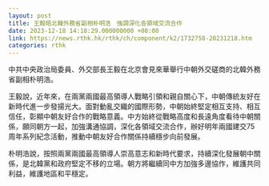 ```yaml
---
layout: post
title: 王毅晤北韓外務省副相朴明浩　強調深化各領域交流合作
date: 2023-12-18 14:18:29.000000000 +08:00
link: https://news.rthk.hk/rthk/ch/component/k2/1732758-20231218.htm
categories: rthk
---
```


中共中央政治局委員、外交部長王毅在北京會見來華舉行中朝外交磋商的北韓外務省副相朴明浩。 
 
王毅說，近年來，在兩黨兩國最高領導人戰略引領和親自關心下，中朝傳統友好在新時代進一步發揚光大。面對動亂交織的國際形勢，中朝始終堅定相互支持、相互信任，彰顯中朝友好合作的戰略意義。中方始終從戰略高度和長遠角度看待中朝關係，願同朝方一起，加強溝通協調，深化各領域交流合作，辦好明年兩國建交75周年系列紀念活動，推動中朝友好合作關係持續穩步向前發展。 

朴明浩說，按照兩黨兩國最高領導人崇高意志和新時代要求，持續深化發展朝中關係，是北韓黨和政府堅定不移的立場。朝方將繼續同中方加強多邊協作，維護共同利益，維護地區和平穩定。
